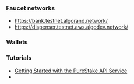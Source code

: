 ### Faucet networks

- https://bank.testnet.algorand.network/
- https://dispenser.testnet.aws.algodev.network/

### Wallets

### Tutorials

- [Getting Started with the PureStake API Service](https://developer.algorand.org/tutorials/getting-started-purestake-api-service/)
-
